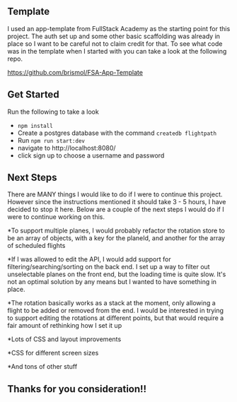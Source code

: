 
## Template

I used an app-template from FullStack Academy as the starting point for this project. The auth set up and some other basic scaffolding was already in place so I want to be careful not to claim credit for that. To see what code was in the template when I started with you can take a look at the following repo.

https://github.com/brismol/FSA-App-Template

## Get Started

Run the following to take a look

* `npm install`
* Create a postgres database with the command `createdb flightpath`
* Run `npm run start:dev`
* navigate to http://localhost:8080/
* click sign up to choose a username and password


## Next Steps

There are MANY things I would like to do if I were to continue this project. 
However since the instructions mentioned it should take 3 - 5 hours, I have decided to stop it here.
Below are a couple of the next steps I would do if I were to continue working on this.

*To support multiple planes, I would probably refactor the rotation store to be an array of objects, with a key for the planeId, and another for the array of scheduled flights

*If I was allowed to edit the API, I would add support for filtering/searching/sorting on the back end. I set up a way to filter out unselectable planes on the front end, but the loading time is quite slow. It's not an optimal solution by any means but I wanted to have something in place.

*The rotation basically works as a stack at the moment, only allowing a flight to be added or removed from the end. I would be interested in trying to support editing the rotations at different points, but that would require a fair amount of rethinking how I set it up 

*Lots of CSS and layout improvements

*CSS for different screen sizes

*And tons of other stuff


## Thanks for you consideration!!
